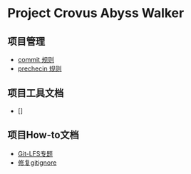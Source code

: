 # Project Crovus Abyss Walker

## 项目管理

* [commit 规则](project_management/commit.md)
* [prechecin 规则](project_management/pre_checkin.md)

## 项目工具文档

* []

## 项目How-to文档

* [Git-LFS专题](how_to/how_to_add_git_lfs.md)
* [修复gitignore](how_to/how_to_clean_gitignore.md)
